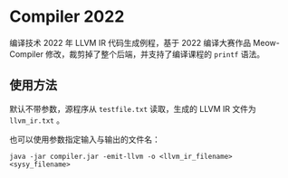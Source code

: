 # Compiler 2022

编译技术 2022 年 LLVM IR 代码生成例程，基于 2022 编译大赛作品 Meow-Compiler 修改，裁剪掉了整个后端，并支持了编译课程的 `printf` 语法。

## 使用方法

默认不带参数，源程序从 `testfile.txt` 读取，生成的 LLVM IR 文件为 `llvm_ir.txt` 。

也可以使用参数指定输入与输出的文件名：

```shell
java -jar compiler.jar -emit-llvm -o <llvm_ir_filename> <sysy_filename>
```